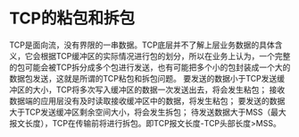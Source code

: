# TCP的粘包和拆包

TCP是面向流，没有界限的一串数据。TCP底层并不了解上层业务数据的具体含义，它会根据TCP缓冲区的实际情况进行包的划分，所以在业务上认为，一个完整的包可能会被TCP拆分成多个包进行发送，也有可能把多个小的包封装成一个大的数据包发送，这就是所谓的TCP粘包和拆包问题。
要发送的数据小于TCP发送缓冲区的大小，TCP将多次写入缓冲区的数据一次发送出去，将会发生粘包；
接收数据端的应用层没有及时读取接收缓冲区中的数据，将发生粘包；
要发送的数据大于TCP发送缓冲区剩余空间大小，将会发生拆包；
待发送数据大于MSS（最大报文长度），TCP在传输前将进行拆包。即TCP报文长度-TCP头部长度>MSS。



